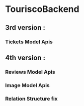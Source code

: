 # TouriscoBackend

## 3rd version :

### Tickets Model Apis

## 4th version :

### Reviews Model Apis
### Image Model Apis
### Relation Structure fix 

